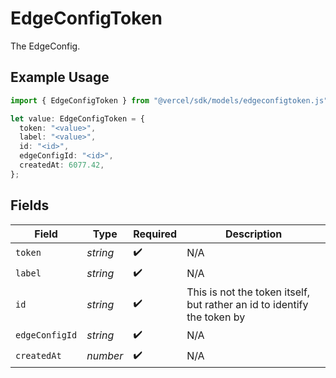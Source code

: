 # EdgeConfigToken

The EdgeConfig.

## Example Usage

```typescript
import { EdgeConfigToken } from "@vercel/sdk/models/edgeconfigtoken.js";

let value: EdgeConfigToken = {
  token: "<value>",
  label: "<value>",
  id: "<id>",
  edgeConfigId: "<id>",
  createdAt: 6077.42,
};
```

## Fields

| Field                                                                   | Type                                                                    | Required                                                                | Description                                                             |
| ----------------------------------------------------------------------- | ----------------------------------------------------------------------- | ----------------------------------------------------------------------- | ----------------------------------------------------------------------- |
| `token`                                                                 | *string*                                                                | :heavy_check_mark:                                                      | N/A                                                                     |
| `label`                                                                 | *string*                                                                | :heavy_check_mark:                                                      | N/A                                                                     |
| `id`                                                                    | *string*                                                                | :heavy_check_mark:                                                      | This is not the token itself, but rather an id to identify the token by |
| `edgeConfigId`                                                          | *string*                                                                | :heavy_check_mark:                                                      | N/A                                                                     |
| `createdAt`                                                             | *number*                                                                | :heavy_check_mark:                                                      | N/A                                                                     |